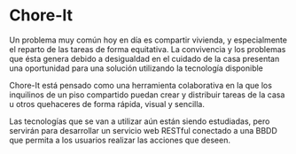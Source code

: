 # Chore-It

Un problema muy común hoy en día es compartir vivienda, y especialmente el reparto de las tareas de forma equitativa. La convivencia y los problemas que ésta genera debido a desigualdad en el cuidado de la casa presentan una oportunidad para una solución utilizando la tecnología disponible  

Chore-It está pensado como una herramienta colaborativa en la que los inquilinos de un piso compartido puedan crear y distribuir tareas de la casa u otros quehaceres de forma rápida, visual y sencilla.

Las tecnologías que se van a utilizar aún están siendo estudiadas, pero servirán para desarrollar un servicio web RESTful conectado a una BBDD que permita a los usuarios realizar las acciones que deseen.

